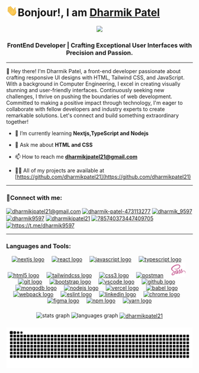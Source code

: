 <h1> <img src="https://raw.githubusercontent.com/ABSphreak/ABSphreak/master/gifs/Hi.gif" height="30px">Bonjour!, I am <a href="https://github.com/Defcon27">Dharmik Patel</a> </h1>
</h1>

<div id="header" align="center">
  <img src="https://user-images.githubusercontent.com/115187902/230700872-d5f44b85-56c7-4e27-80a4-6e2db901e60c.gif" width="300"/>
</div>
<h3 align="center">FrontEnd Developer | Crafting Exceptional User Interfaces with Precision and Passion.</h3>
<hr>

<p align="center">
  
👋 Hey there! I'm Dharmik Patel, a front-end developer passionate about crafting responsive UI designs with HTML, Tailwind CSS, and JavaScript. With a background in Computer Engineering, I excel in creating visually stunning and user-friendly interfaces. Continuously seeking new challenges, I thrive on pushing the boundaries of web development. Committed to making a positive impact through technology, I'm eager to collaborate with fellow developers and industry experts to create remarkable solutions. Let's connect and build something extraordinary together!
</p>

- 🌱 I’m currently learning **Nextjs,TypeScript and Nodejs**

- 💬 Ask me about **HTML and CSS**

- 📫 How to reach me **dharmikjpatel21@gmail.com**
- 👨‍💻 All of my projects are available at [https://github.com/dharmikpatel21](https://github.com/dharmikpatel21)

<hr>
<h3 align="left">🔗Connect with me:</h3>
<p align="left">

<a href="mailto:dharmikjpatel21@gmail.com" target="blank"><img  align="center"  height="30" width="40"  src="https://cdn.worldvectorlogo.com/logos/gmail-icon.svg" alt="dharmikjpatel21@gmail.com"></a>
<a href="https://www.linkedin.com/in/dharmik-patel-473113277/" target="blank"><img align="center" src="https://raw.githubusercontent.com/rahuldkjain/github-profile-readme-generator/master/src/images/icons/Social/linked-in-alt.svg" alt="dharmik-patel-473113277" height="30" width="40" /></a>
<a href="https://twitter.com/dharmik_9597" target="blank"><img align="center" src="https://upload.wikimedia.org/wikipedia/commons/5/57/X_logo_2023_%28white%29.png" alt="dharmik_9597" height="30" width="30" /></a>
<a href="https://www.instagram.com/dharmik9597/" target="blank"><img align="center" src="https://raw.githubusercontent.com/rahuldkjain/github-profile-readme-generator/master/src/images/icons/Social/instagram.svg" alt="dharmik9597" height="30" width="40" /></a>
<a href="https://www.hackerrank.com/profile/dharmikjpatel21" target="blank"><img align="center" src="https://raw.githubusercontent.com/rahuldkjain/github-profile-readme-generator/master/src/images/icons/Social/hackerrank.svg" alt="dharmikjpatel21" height="30" width="40" /></a>
<a href="https://discordapp.com/users/785740373447409705" target="blank"><img align="center" src="https://raw.githubusercontent.com/rahuldkjain/github-profile-readme-generator/master/src/images/icons/Social/discord.svg" alt="785740373447409705" height="30" width="40" /></a>
<a href="https://t.me/dharmik9597" target="blank"><img align="center" src="https://upload.wikimedia.org/wikipedia/commons/thumb/8/82/Telegram_logo.svg/1024px-Telegram_logo.svg.png?20220101141644" alt="https://t.me/dharmik9597" height="30"  /></a>

</p>
<hr>
<h3 align="left">Languages and Tools:</h3>
<p></p>
<div align="center">
<a href="https://nextjs.org/" target="_blank" rel="noreferrer"> 
  <img src="https://cdn.jsdelivr.net/gh/devicons/devicon/icons/nextjs/nextjs-original.svg" height="40" alt="nextjs logo"/></a>
  <img width="12" />
  <a href="https://react.dev/" target="_blank" rel="noreferrer"> 
 <img src="https://skillicons.dev/icons?i=react" height="40" alt="react logo"  /></a>
  <img width="12" />
  <a href="https://www.javascript.com/" target="_blank" rel="noreferrer"> 
    <img src="https://skillicons.dev/icons?i=js" height="40" alt="javascript logo"  /></a>
  <img width="12" />
  <a href="https://www.typescriptlang.org/" target="_blank" rel="noreferrer"> 
  <img src="https://skillicons.dev/icons?i=ts" height="40" alt="typescript logo"  /></a>
  <img width="12" />
  <a href="https://html.com/" target="_blank" rel="noreferrer"> 
  <img src="https://skillicons.dev/icons?i=html" height="40" alt="html5 logo"  /></a>
  <img width="12" />
  <a href="https://tailwindcss.com/" target="_blank" rel="noreferrer"> 
  <img src="https://skillicons.dev/icons?i=tailwind" height="40" alt="tailwindcss logo"  /></a>
  <img width="12" />
  <a href="https://css3.com/" target="_blank" rel="noreferrer"> 
  <img src="https://skillicons.dev/icons?i=css" height="40" alt="css3 logo"  /></a>
  <img width="12" />
<a href="https://postman.com" target="_blank" rel="noreferrer"> <img src="https://www.vectorlogo.zone/logos/getpostman/getpostman-icon.svg" alt="postman" width="40" height="40"/></a>
<img width="12" />
<a href="https://sass-lang.com" target="_blank" rel="noreferrer"> <img src="https://raw.githubusercontent.com/devicons/devicon/master/icons/sass/sass-original.svg" alt="sass" width="40" height="40"/></a>
<img width="12" />
<a href="https://git-scm.com/" target="_blank" rel="noreferrer">
<img src="https://skillicons.dev/icons?i=git" height="40" alt="git logo"  /></a>
  <img width="12" />
  <a href="https://getbootstrap.com/" target="_blank" rel="noreferrer"> 
  <img src="https://cdn.jsdelivr.net/gh/devicons/devicon/icons/bootstrap/bootstrap-original.svg" height="40" alt="bootstrap logo"  /></a>
  <img width="12" />
    <a href="https://code.visualstudio.com/" target="_blank" rel="noreferrer"> 
   <img src="https://skillicons.dev/icons?i=vscode" height="40" alt="vscode logo"  /></a>
  <img width="12" />
    <a href="https://github.com/" target="_blank" rel="noreferrer"> 
  <img src="https://skillicons.dev/icons?i=github" height="40" alt="github logo"  /></a>
  <img width="12" />
    <a href="https://www.mongodb.com/" target="_blank" rel="noreferrer"> 
  <img src="https://skillicons.dev/icons?i=mongodb" height="40" alt="mongodb logo"  /></a>
  <img width="12" />
    <a href="https://nodejs.org/en" target="_blank" rel="noreferrer"> 
 <img src="https://skillicons.dev/icons?i=nodejs" height="40" alt="nodejs logo"  /></a> 
  <img width="12" />
    <a href="https://vercel.com/" target="_blank" rel="noreferrer"> 
 <img src="https://skillicons.dev/icons?i=vercel" height="40" alt="vercel logo"  /></a>
  <img width="12" />
    <a href="https://babeljs.io/" target="_blank" rel="noreferrer"> 
 <img src="https://skillicons.dev/icons?i=babel" height="40" alt="babel logo"  /></a>
  <img width="12" />
    <a href="https://webpack.js.org/" target="_blank" rel="noreferrer"> 
<img src="https://skillicons.dev/icons?i=webpack" height="40" alt="webpack logo"  /></a>
  <img width="12" />
    <a href="https://eslint.org/" target="_blank" rel="noreferrer"> 
 <img src="https://cdn.simpleicons.org/eslint/4B32C3" height="40" alt="eslint logo"  /></a>
  <img width="12" />
    <a href="https://www.linkedin.com/" target="_blank" rel="noreferrer"> 
 <img src="https://skillicons.dev/icons?i=linkedin" height="40" alt="linkedin logo"  /></a>
  <img width="12" />
   <a href="https://www.google.com/intl/en_in/chrome/" target="_blank" rel="noreferrer"> 
 <img src="https://cdn.jsdelivr.net/gh/devicons/devicon/icons/chrome/chrome-original.svg" height="40" alt="chrome logo"  /></a>
  <img width="12" />
   <a href="https://www.figma.com/" target="_blank" rel="noreferrer"> 
  <img src="https://skillicons.dev/icons?i=figma" height="40" alt="figma logo"  /></a>
  <img width="12" />
   <a href="https://www.npmjs.com/" target="_blank" rel="noreferrer"> 
<img src="https://cdn.jsdelivr.net/gh/devicons/devicon/icons/npm/npm-original-wordmark.svg" height="40" alt="npm logo"  /></a>
  <img width="12" />
   <a href="https://yarnpkg.com/" target="_blank" rel="noreferrer"> 
 <img src="https://cdn.jsdelivr.net/gh/devicons/devicon/icons/yarn/yarn-original.svg" height="40" alt="yarn logo"  /></a>
</div>

###

<div align="center">
  <img src="https://github-readme-stats.vercel.app/api?username=dharmikpatel21&hide_title=false&hide_rank=false&show_icons=true&include_all_commits=true&count_private=true&disable_animations=false&theme=cobalt&locale=en&hide_border=false&order=1" height="150" alt="stats graph"  />
  <img src="https://github-readme-stats.vercel.app/api/top-langs?username=dharmikpatel21&locale=en&hide_title=false&layout=compact&card_width=320&langs_count=14&theme=tokyonight&hide_border=false&order=2" height="150" alt="languages graph"  />
   <a href="https://github.com/dharmikpatel21">
    <img align="center" src="https://github-readme-streak-stats.herokuapp.com/?user=dharmikpatel21&" alt="dharmikpatel21" />
  </a>
</div>

###

<img src="https://raw.githubusercontent.com/dharmikpatel21/dharmikpatel21/output/snake.svg" alt="Snake animation" />

###

</div>

